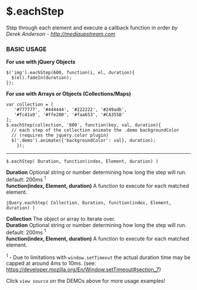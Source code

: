$.eachStep
==============
Step through each element and execute a callback function in order
*by Derek Anderson - http://mediaupstream.com*


### BASIC USAGE

**For use with jQuery Objects**  

    $('img').eachStep(600, function(i, el, duration){
      $(el).fadeIn(duration);
    });

**For use with Arrays or Objects (Collections/Maps)**  

    var collection = [
       '#777777', '#444444', '#222222', '#249adb', 
       '#fc41a9', '#ffe200', '#faa653', '#CA355B'
    ];
    $.eachStep(collection, '800', function(key, val, duration){
      // each step of the collection animate the .demo backgroundColor
      // (requires the jquery.color plugin)
      $('.demo').animate({'backgroundColor': val}, duration);
		});
		
----

`$.eachStep( Duration, function(index, Element, duration) )`

**Duration** Optional string or number determining how long the step will run. default: 200ms <sup>1</sup>  
**function(index, Element, duration)** A function to execute for each matched element.
  
  
`jQuery.eachStep( Collection, Duration, function(index, Element, duration) )`

**Collection** The object or array to iterate over.  
**Duration** Optional string or number determining how long the step will run. default: 200ms <sup>1</sup>  
**function(index, Element, duration)** A function to execute for each matched element.
        
  
<sup>1</sup> - Due to limitations with `window.setTimeout` the actual duration time may be capped at around 4ms to 10ms. (see: <a href="https://developer.mozilla.org/En/Window.setTimeout#section_7">https://developer.mozilla.org/En/Window.setTimeout#section_7</a>)
  
Click `view source` on the DEMOs above for more usage examples!

